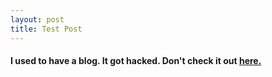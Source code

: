 ```yaml
---
layout: post
title: Test Post
--- 
```


#### I used to have a blog. It got hacked. Don't check it out <a href="//ashlylamarr.me">here.</a>
